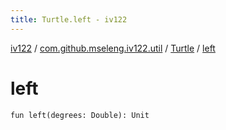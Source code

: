 ```yaml
---
title: Turtle.left - iv122
---
```


[iv122](../../index.md) / [com.github.mseleng.iv122.util](../index.md) / [Turtle](index.md) / [left](.)

# left

`fun left(degrees: Double): Unit`